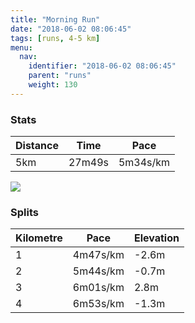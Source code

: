 ```yaml
---
title: "Morning Run"
date: "2018-06-02 08:06:45"
tags: [runs, 4-5 km]
menu:
  nav:
    identifier: "2018-06-02 08:06:45"
    parent: "runs"
    weight: 130
---
```


### Stats

| Distance | Time | Pace |
|----------|------|------|
|5km|27m49s|5m34s/km|

<img src='https://maps.googleapis.com/maps/api/staticmap?maptype=roadmap&path=enc:ywjeIfdyLV}AcBuDnEzKPlKfDtIpKrG~IjPrGfU|Fzc@u@u@|@lJ}@ho@r@gk@o@kNn@xAqGsb@mGiXwJiPgEk@sDyEoE{NG_H}BaC`AlB&key=AIzaSyAfqMeaZ1CCJFGP5cWud__oZnT_Pybg-1M&size=800x800&markers=color:yellow|label:S|53.47213,-2.26388&markers=color:green|label:F|53.47201000000002,-2.2641699999999996'>

### Splits

| Kilometre | Pace | Elevation |
|------|------|-----------|
|1|4m47s/km|-2.6m|
|2|5m44s/km|-0.7m|
|3|6m01s/km|2.8m|
|4|6m53s/km|-1.3m|
